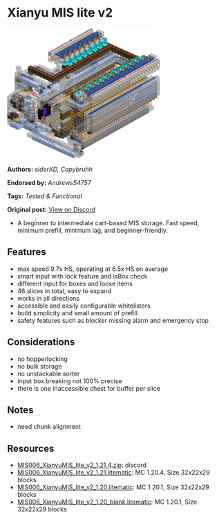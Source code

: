 # Xianyu MIS lite v2
<img alt="XianyuMIS_lite_v2.png" src="images/XianyuMIS_lite_v2.png?raw=1" height="300px">

**Authors:** *siderXD, Capybruhh*

**Endorsed by:** *Andrews54757*

**Tags:** *Tested & Functional*

**Original post:** [View on Discord](https://discord.com/channels/1375556143186837695/1388915045534138369)

- A beginner to intermediate cart-based MIS storage. Fast speed, minimum prefill, minimum lag, and beginner-friendly.

## Features
- max speed 9.7x HS, operating at 6.5x HS on average
- smart input with lock feature and isBox check
- different input for boxes and loose items
- 46 slices in total, easy to expand
- works in all directions
- accessible and easily configurable whitelisters
- build simplicity and small amount of prefill
- safety features such as blocker missing alarm and emergency stop

## Considerations
- no hopperlocking
- no bulk storage
- no unstackable sorter
- input box breaking not 100% precise
- there is one inaccessible chest for buffer per slice

## Notes
- need chunk alignment

## Resources
- [MIS006_XianyuMIS_lite_v2_1.21.4.zip](attachments/MIS006_XianyuMIS_lite_v2_1.21.4.zip): discord
- [MIS006_XianyuMIS_lite_v2_1.21.litematic](attachments/MIS006_XianyuMIS_lite_v2_1.21.litematic): MC 1.20.4, Size 32x22x29 blocks
- [MIS006_XianyuMIS_lite_v2_1.20.litematic](attachments/MIS006_XianyuMIS_lite_v2_1.20.litematic): MC 1.20.1, Size 32x22x29 blocks
- [MIS006_XianyuMIS_lite_v2_1.20_blank.litematic](attachments/MIS006_XianyuMIS_lite_v2_1.20_blank.litematic): MC 1.20.1, Size 32x22x29 blocks
